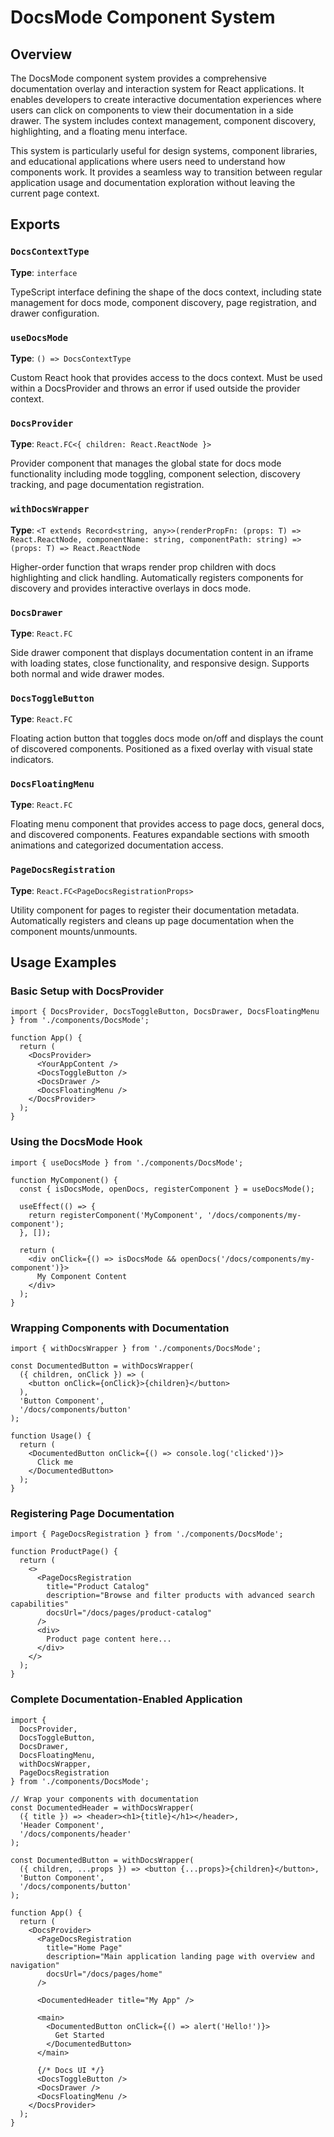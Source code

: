 # DocsMode Component System

## Overview

The DocsMode component system provides a comprehensive documentation overlay and interaction system for React applications. It enables developers to create interactive documentation experiences where users can click on components to view their documentation in a side drawer. The system includes context management, component discovery, highlighting, and a floating menu interface.

This system is particularly useful for design systems, component libraries, and educational applications where users need to understand how components work. It provides a seamless way to transition between regular application usage and documentation exploration without leaving the current page context.

## Exports

### `DocsContextType`
**Type**: `interface`

TypeScript interface defining the shape of the docs context, including state management for docs mode, component discovery, page registration, and drawer configuration.

### `useDocsMode`
**Type**: `() => DocsContextType`

Custom React hook that provides access to the docs context. Must be used within a DocsProvider and throws an error if used outside the provider context.

### `DocsProvider`
**Type**: `React.FC<{ children: React.ReactNode }>`

Provider component that manages the global state for docs mode functionality including mode toggling, component selection, discovery tracking, and page documentation registration.

### `withDocsWrapper`
**Type**: `<T extends Record<string, any>>(renderPropFn: (props: T) => React.ReactNode, componentName: string, componentPath: string) => (props: T) => React.ReactNode`

Higher-order function that wraps render prop children with docs highlighting and click handling. Automatically registers components for discovery and provides interactive overlays in docs mode.

### `DocsDrawer`
**Type**: `React.FC`

Side drawer component that displays documentation content in an iframe with loading states, close functionality, and responsive design. Supports both normal and wide drawer modes.

### `DocsToggleButton`
**Type**: `React.FC`

Floating action button that toggles docs mode on/off and displays the count of discovered components. Positioned as a fixed overlay with visual state indicators.

### `DocsFloatingMenu`
**Type**: `React.FC`

Floating menu component that provides access to page docs, general docs, and discovered components. Features expandable sections with smooth animations and categorized documentation access.

### `PageDocsRegistration`
**Type**: `React.FC<PageDocsRegistrationProps>`

Utility component for pages to register their documentation metadata. Automatically registers and cleans up page documentation when the component mounts/unmounts.

## Usage Examples

### Basic Setup with DocsProvider
```tsx
import { DocsProvider, DocsToggleButton, DocsDrawer, DocsFloatingMenu } from './components/DocsMode';

function App() {
  return (
    <DocsProvider>
      <YourAppContent />
      <DocsToggleButton />
      <DocsDrawer />
      <DocsFloatingMenu />
    </DocsProvider>
  );
}
```

### Using the DocsMode Hook
```tsx
import { useDocsMode } from './components/DocsMode';

function MyComponent() {
  const { isDocsMode, openDocs, registerComponent } = useDocsMode();
  
  useEffect(() => {
    return registerComponent('MyComponent', '/docs/components/my-component');
  }, []);
  
  return (
    <div onClick={() => isDocsMode && openDocs('/docs/components/my-component')}>
      My Component Content
    </div>
  );
}
```

### Wrapping Components with Documentation
```tsx
import { withDocsWrapper } from './components/DocsMode';

const DocumentedButton = withDocsWrapper(
  ({ children, onClick }) => (
    <button onClick={onClick}>{children}</button>
  ),
  'Button Component',
  '/docs/components/button'
);

function Usage() {
  return (
    <DocumentedButton onClick={() => console.log('clicked')}>
      Click me
    </DocumentedButton>
  );
}
```

### Registering Page Documentation
```tsx
import { PageDocsRegistration } from './components/DocsMode';

function ProductPage() {
  return (
    <>
      <PageDocsRegistration
        title="Product Catalog"
        description="Browse and filter products with advanced search capabilities"
        docsUrl="/docs/pages/product-catalog"
      />
      <div>
        Product page content here...
      </div>
    </>
  );
}
```

### Complete Documentation-Enabled Application
```tsx
import { 
  DocsProvider, 
  DocsToggleButton, 
  DocsDrawer, 
  DocsFloatingMenu,
  withDocsWrapper,
  PageDocsRegistration 
} from './components/DocsMode';

// Wrap your components with documentation
const DocumentedHeader = withDocsWrapper(
  ({ title }) => <header><h1>{title}</h1></header>,
  'Header Component',
  '/docs/components/header'
);

const DocumentedButton = withDocsWrapper(
  ({ children, ...props }) => <button {...props}>{children}</button>,
  'Button Component', 
  '/docs/components/button'
);

function App() {
  return (
    <DocsProvider>
      <PageDocsRegistration
        title="Home Page"
        description="Main application landing page with overview and navigation"
        docsUrl="/docs/pages/home"
      />
      
      <DocumentedHeader title="My App" />
      
      <main>
        <DocumentedButton onClick={() => alert('Hello!')}>
          Get Started
        </DocumentedButton>
      </main>
      
      {/* Docs UI */}
      <DocsToggleButton />
      <DocsDrawer />
      <DocsFloatingMenu />
    </DocsProvider>
  );
}
```
